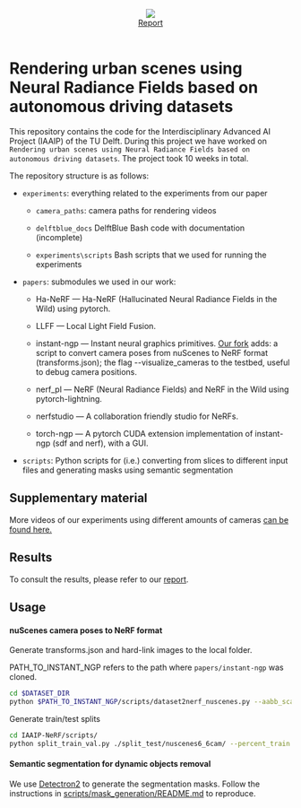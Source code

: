 <p align="center">
  <img src="https://d2k0ddhflgrk1i.cloudfront.net/Websections/Huisstijl/Bouwstenen/Logo/02-Visual-Bouwstenen-Logo-Varianten-v1.png"/><br>
  <a href="report.pdf">Report</a>
  <br><br>
</p>

# Rendering urban scenes using Neural Radiance Fields based on autonomous driving datasets

This repository contains the code for the Interdisciplinary Advanced AI Project (IAAIP) of the TU Delft. During this project we have worked on `Rendering urban scenes using Neural Radiance Fields based on autonomous driving datasets`. The project took 10 weeks in total.

The repository structure is as follows:

- `experiments`: everything related to the experiments from our paper
  
  - `camera_paths`: camera paths for rendering videos
  
  - `delftblue_docs` DelftBlue Bash code with documentation (incomplete)
  
  - `experiments\scripts` Bash scripts that we used for running the experiments

- `papers`: submodules we used in our work:
  
  - Ha-NeRF — Ha-NeRF (Hallucinated Neural Radiance Fields in the Wild) using pytorch.
  
  - LLFF — Local Light Field Fusion.
  
  - instant-ngp — Instant neural graphics primitives. <u>Our fork</u> adds: a script to convert camera poses from nuScenes to NeRF format (transforms.json); the flag --visualize_cameras to the testbed, useful to debug camera positions.
  
  - nerf_pl — NeRF (Neural Radiance Fields) and NeRF in the Wild using pytorch-lightning.
  
  - nerfstudio — A collaboration friendly studio for NeRFs.
  
  - torch-ngp — A pytorch CUDA extension implementation of instant-ngp (sdf and nerf), with a GUI.

- `scripts`: Python scripts for (i.e.) converting from slices to different input files and generating masks using semantic segmentation

## Supplementary material

More videos of our experiments using different amounts of cameras [can be found here.](https://drive.google.com/drive/folders/1iB6RpWyblUw1XvE3HVlnWes3fS5jhRW4?usp=share_link)

## Results

To consult the results, please refer to our [report](report.pdf).

## Usage

#### nuScenes camera poses to NeRF format

Generate transforms.json and hard-link images to the local folder.

PATH_TO_INSTANT_NGP refers to the path where `papers/instant-ngp` was cloned.

```bash
cd $DATASET_DIR
python $PATH_TO_INSTANT_NGP/scripts/dataset2nerf_nuscenes.py --aabb_scale=4 --num_dataset_samples=20 --scene_num 6 --nuscenes_dataroot $NUSCENES_DATAROOT --adaptive_rescale
```

Generate train/test splits

```bash
cd IAAIP-NeRF/scripts/
python split_train_val.py ./split_test/nuscenes6_6cam/ --percent_train 80
```

#### Semantic segmentation for dynamic objects removal

We use [Detectron2]() to generate the segmentation masks.
Follow the instructions in [scripts/mask_generation/README.md](scripts/mask_generation/README.md) to reproduce.